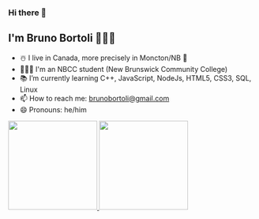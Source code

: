 ### Hi there 👋

## I'm Bruno Bortoli 👨🏻‍💻

- ☃️ I live in Canada, more precisely in Moncton/NB 🐻
- 👨🏻‍🎓 I'm an NBCC student (New Brunswick Community College)
- 📚 I’m currently learning C++, JavaScript, NodeJs, HTML5, CSS3, SQL, Linux
- 📫 How to reach me: brunobortoli@gmail.com
- 😄 Pronouns: he/him 

<div>
<a href="https://github.com/brunobortoli">
<img height="180em" src="https://github-readme-stats.vercel.app/api/top-langs/?username=brunobortoli&layout=compact&langs_count=7&theme=dracula"/>
<img height="180em" src="https://github-readme-stats.vercel.app/api?username=brunobortoli&show_icons=true&theme=dracula&include_all_commits=true&count_private=true"/>
</div>


<!--
**brunobortoli/brunobortoli** is a ✨ _special_ ✨ repository because its `README.md` (this file) appears on your GitHub profile.

Here are some ideas to get you started:

- 🔭 I’m currently working on ...
- 🌱 I’m currently learning ...
- 👯 I’m looking to collaborate on ...
- 🤔 I’m looking for help with ...
- 💬 Ask me about ...
- 📫 How to reach me: ...
- 😄 Pronouns: ...
- ⚡ Fun fact: ...
-->
